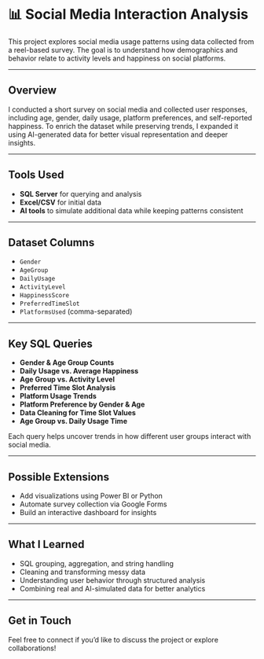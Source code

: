 # 📊 Social Media Interaction Analysis

This project explores social media usage patterns using data collected from a reel-based survey. The goal is to understand how demographics and behavior relate to activity levels and happiness on social platforms.

---

## Overview

I conducted a short survey on social media and collected user responses, including age, gender, daily usage, platform preferences, and self-reported happiness. To enrich the dataset while preserving trends, I expanded it using AI-generated data for better visual representation and deeper insights.

---

## Tools Used

- **SQL Server** for querying and analysis  
- **Excel/CSV** for initial data  
- **AI tools** to simulate additional data while keeping patterns consistent

---

##  Dataset Columns

- `Gender`
- `AgeGroup`
- `DailyUsage`
- `ActivityLevel`
- `HappinessScore`
- `PreferredTimeSlot`
- `PlatformsUsed` (comma-separated)

---

##  Key SQL Queries

- **Gender & Age Group Counts**
- **Daily Usage vs. Average Happiness**
- **Age Group vs. Activity Level**
- **Preferred Time Slot Analysis**
- **Platform Usage Trends**
- **Platform Preference by Gender & Age**
- **Data Cleaning for Time Slot Values**
- **Age Group vs. Daily Usage Time**

Each query helps uncover trends in how different user groups interact with social media.

---

##  Possible Extensions

- Add visualizations using Power BI or Python  
- Automate survey collection via Google Forms  
- Build an interactive dashboard for insights

---

##  What I Learned

- SQL grouping, aggregation, and string handling  
- Cleaning and transforming messy data  
- Understanding user behavior through structured analysis  
- Combining real and AI-simulated data for better analytics

---

##  Get in Touch

Feel free to connect if you’d like to discuss the project or explore collaborations!

